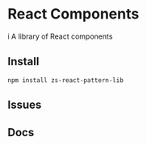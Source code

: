 #  React Components
i
A library of React components 

## Install
```
npm install zs-react-pattern-lib
```

## Issues

## Docs
